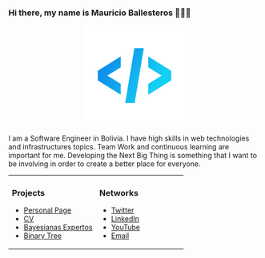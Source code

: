 ### Hi there, my name is Mauricio Ballesteros 👨🏻‍💻

<p align="center">
    <img src="https://raw.githubusercontent.com/mauriballes/mauriballes/master/profile.png" alt="Logo" width="200"/>
</p>

I am a Software Engineer in Bolivia. I have high skills in web technologies and infrastructures topics. Team Work and continuous learning are important for me. Developing the Next Big Thing is something that I want to be involving in order to create a better place for everyone.

<table>
<tr><td valign="top" width="50%">

### Projects

- [Personal Page](https://mauriballes.com)
- [CV](https://cv.mauriballes.com)
- [Bayesianas Expertos](https://bayesianas.mauriballes.com)
- [Binary Tree](https://tree.mauriballes.com)

</td><td valign="top" width="50%">

### Networks

- [Twitter](https://twitter.com/mauriballes)
- [LinkedIn](https://www.linkedin.com/in/mauriballes)
- [YouTube](https://www.youtube.com/channel/UCk23CTi6hzXg4H_iTuXcMEQ)
- [Email](mailto:contact@mauriballes.com)

</td></tr>
</table>

